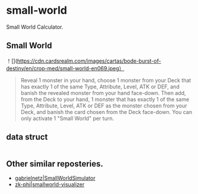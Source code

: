 # small-world

Small World Calculator.

## Small World

！[](https://cdn.cardsrealm.com/images/cartas/bode-burst-of-destiny/en/crop-med/small-world-en069.jpeg）

> Reveal 1 monster in your hand, choose 1 monster from your Deck that has exactly 1 of the same Type, Attribute, Level, ATK or DEF, and banish the revealed monster from your hand face-down. Then add, from the Deck to your hand, 1 monster that has exactly 1 of the same Type, Attribute, Level, ATK or DEF as the monster chosen from your Deck, and banish the card chosen from the Deck face-down. You can only activate 1 "Small World" per turn.

## data struct

```

```

## Other similar reposteries.

- [gabrielnetz|SmallWorldSimulator](https://github.com/gabrielnetz/SmallWorldSimulator/tree/main)
- [zk-phi|smallworld-visualizer](https://github.com/zk-phi/smallworld-visualizer)
